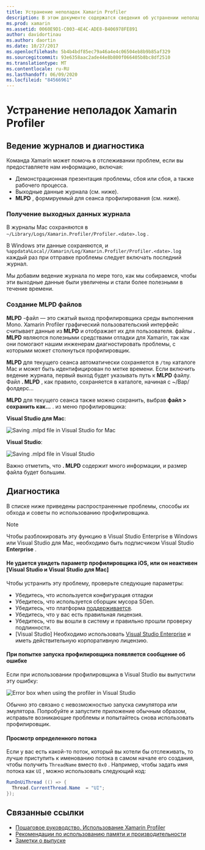 ```yaml
---
title: Устранение неполадок Xamarin Profiler
description: В этом документе содержатся сведения об устранении неполадок, связанных с Xamarin Profiler. Здесь описываются проблемы, связанные с ведением журнала и диагностикой, интегрированной средой разработки и другими разделами.
ms.prod: xamarin
ms.assetid: 0060E9D1-C003-4E4C-ADE8-B406978FE891
author: davidortinau
ms.author: daortin
ms.date: 10/27/2017
ms.openlocfilehash: 5b4b4bdf85ec79a46a4e4c06504eb8b9b85af329
ms.sourcegitcommit: 93e6358aac2ade44e8b800f066405b8bc8df2510
ms.translationtype: MT
ms.contentlocale: ru-RU
ms.lasthandoff: 06/09/2020
ms.locfileid: "84566961"
---
```

# <a name="xamarin-profiler-troubleshooting"></a>Устранение неполадок Xamarin Profiler

## <a name="logging-and-diagnostics"></a>Ведение журналов и диагностика

Команда Xamarin может помочь в отслеживании проблем, если вы предоставляете нам информацию, включая:

- Демонстрационная презентация проблемы, сбоя или сбоя, а также рабочего процесса.
- Выходные данные журнала (см. ниже).
- **MLPD** , формируемый для сеанса профилирования (см. ниже).

### <a name="getting-log-outputs"></a>Получение выходных данных журнала

В журналы Mac сохраняются в `~/Library/Logs/Xamarin.Profiler/Profiler.<date>.log` .

В Windows эти данные сохраняются, и `%appdata%Local//Xamarin/Log/Xamarin.Profiler/Profiler.<date>.log` каждый раз при отправке проблемы следует включать последний журнал.

Мы добавим ведение журнала по мере того, как мы собираемся, чтобы эти выходные данные были увеличены и стали более полезными в течение времени.

<a name="gen_mlpd"></a>

### <a name="generating-mlpd-files"></a>Создание MLPD файлов

**MLPD** -файл — это сжатый выход профилировщика среды выполнения Mono. Xamarin Profiler графический пользовательский интерфейс считывает данные из **MLPD** и отображает их для пользователя. файлы **. MLPD** являются полезными средствами отладки для Xamarin, так как они помогают нашим инженерам диагностировать проблемы, с которыми может столкнуться профилировщик.

**MLPD** для текущего сеанса автоматически сохраняется в `/tmp` каталоге Mac и может быть идентифицирован по метке времени. Если включить ведение журнала, первый выход будет указывать путь к **MLPD** файлу. Файл **. MLPD** , как правило, сохраняется в каталоге, начиная с ~/Вар/фолдерс...

**MLPD** для текущего сеанса также можно сохранить, выбрав **файл > сохранить как...** . из меню профилировщика:

**Visual Studio для Mac**:

![](troubleshooting-images/image17.png "Saving .mlpd file in Visual Studio for Mac")

**Visual Studio**:

![](troubleshooting-images/image17-vs.png "Saving .mlpd file in Visual Studio")

Важно отметить, что **. MLPD** содержит много информации, и размер файла будет большим.

## <a name="troubleshooting"></a>Диагностика

В списке ниже приведены распространенные проблемы, способы их обхода и советы по использованию профилировщика.

> [!NOTE]
> Чтобы разблокировать эту функцию в Visual Studio Enterprise в Windows или Visual Studio для Mac, необходимо быть подписчиком Visual Studio **Enterprise** .

#### <a name="i-cant-see-the-ios-profiler-option-or-it-is-greyed-out-visual-studio-and-visual-studio-for-mac"></a>Не удается увидеть параметр профилировщика iOS, или он неактивен [Visual Studio и Visual Studio для Mac]

Чтобы устранить эту проблему, проверьте следующие параметры:

- Убедитесь, что используется конфигурация отладки
- Убедитесь, что используется сборщик мусора SGen.
- Убедитесь, что платформа [поддерживается](~/tools/profiler/index.md#Profiler_Support).
- Убедитесь, что у вас есть правильная лицензия.
- Убедитесь, что вы вошли в систему и правильно прошли проверку подлинности.
- [Visual Studio] Необходимо использовать [Visual Studio Enterprise](https://visualstudio.microsoft.com/vs/enterprise/) и иметь действительную корпоративную лицензию.

#### <a name="i-get-an-error-when-i-try-to-launch-the-profiler"></a>При попытке запуска профилировщика появляется сообщение об ошибке

Если при использовании профилировщика в Visual Studio вы выпустили эту ошибку:

![](troubleshooting-images/error.png "Error box when using the profiler in Visual Studio")

Обычно это связано с невозможностью запуска симулятора или эмулятора. Попробуйте и запустите приложение обычным образом, исправьте возникающие проблемы и попытайтесь снова использовать профилировщик.

#### <a name="to-watch-a-specific-thread"></a>Просмотр определенного потока

Если у вас есть какой-то поток, который вы хотели бы отслеживать, то лучше приступить к именованию потока в самом начале его создания, чтобы получить `ThreadName` вместо `0x0` . Например, чтобы задать имя потока как `UI` , можно использовать следующий код:

```csharp
RunOnUiThread (() => {
  Thread.CurrentThread.Name  = "UI";
});
```

## <a name="related-links"></a>Связанные ссылки

- [Пошаговое руководство. Использование Xamarin Profiler](~/tools/profiler/index.md)
- [Рекомендации по использованию памяти и производительности](~/cross-platform/deploy-test/memory-perf-best-practices.md)
- [Заметки о выпуске](https://github.com/xamarin/release-notes-archive/blob/master/release-notes/profiler/preview/index.md)
